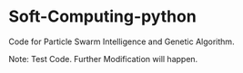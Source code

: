# Soft-Computing-python

Code for Particle Swarm Intelligence and Genetic Algorithm.

Note: Test Code. Further Modification will happen.
